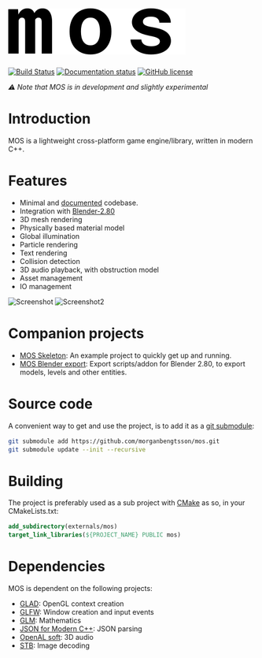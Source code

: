 # ![Logo](doc/logo.svg)

[![Build Status](https://travis-ci.org/morganbengtsson/mos.svg?branch=master)](https://travis-ci.org/morganbengtsson/mos)
[![Documentation status](https://readthedocs.org/projects/mos/badge/?version=latest)](http://mos.readthedocs.io/en/latest/)
[![GitHub license](https://img.shields.io/github/license/morganbengtsson/mos.svg)](https://github.com/morganbengtsson/mos/blob/master/LICENCE.rst)

*:warning: Note that MOS is in development and slightly experimental*

# Introduction

MOS is a lightweight cross-platform game engine/library, written in modern C++.

# Features

- Minimal and [documented](http://mos.readthedocs.io/en/latest/) codebase.
- Integration with [Blender-2.80](https://github.com/morganbengtsson/mos-blender-export)
- 3D mesh rendering
- Physically based material model
- Global illumination
- Particle rendering
- Text rendering
- Collision detection
- 3D audio playback, with obstruction model
- Asset management
- IO management

![Screenshot](https://raw.githubusercontent.com/morganbengtsson/mos-skeleton/master/screenshot.png)
![Screenshot2](https://github.com/morganbengtsson/mos/blob/master/doc/screenshot2.png?raw=true)

# Companion projects

- [MOS Skeleton](https://github.com/morganbengtsson/mos-skeleton): An example project to quickly get up and running.
- [MOS Blender export](https://github.com/morganbengtsson/mos-blender-export): Export scripts/addon for Blender 2.80, to export
models, levels and other entities.

# Source code

A convenient way to get and use the project, is to add it as a [git submodule](https://git-scm.com/docs/git-submodule):

```bash
git submodule add https://github.com/morganbengtsson/mos.git
git submodule update --init --recursive
```
# Building

The project is preferably used as a sub project with [CMake](https://cmake.org) as so, in your CMakeLists.txt:

```CMake
add_subdirectory(externals/mos)
target_link_libraries(${PROJECT_NAME} PUBLIC mos)
```

# Dependencies

MOS is dependent on the following projects:

- [GLAD](https://github.com/Dav1dde/glad): OpenGL context creation
- [GLFW](https://www.glfw.org/): Window creation and input events
- [GLM](https://glm.g-truc.net/0.9.9/index.html): Mathematics
- [JSON for Modern C++](https://github.com/nlohmann/json): JSON parsing
- [OpenAL soft](https://github.com/kcat/openal-soft): 3D audio
- [STB](https://github.com/nothings/stb): Image decoding

